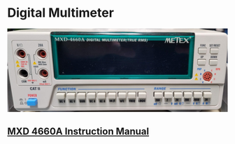 # Digital Multimeter

![MXD-4660A Digital Multimeter](../.gitbook/assets/mxd4660a-digital-multimeter.jpg)

## [MXD 4660A Instruction Manual](https://drive.google.com/file/d/1zXCm_TYUETEjj8JBPVfvtOxXLYF3bQoi/view?usp=sharing)




